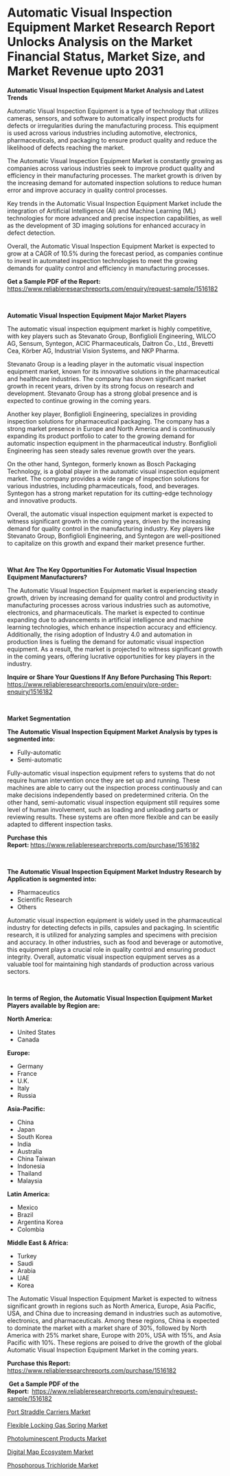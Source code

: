 <p><h1>Automatic Visual Inspection Equipment Market Research Report Unlocks Analysis on the Market Financial Status, Market Size, and Market Revenue upto 2031</h1></p><p><strong>Automatic Visual Inspection Equipment Market Analysis and Latest Trends</strong></p>
<p><p>Automatic Visual Inspection Equipment is a type of technology that utilizes cameras, sensors, and software to automatically inspect products for defects or irregularities during the manufacturing process. This equipment is used across various industries including automotive, electronics, pharmaceuticals, and packaging to ensure product quality and reduce the likelihood of defects reaching the market.</p><p>The Automatic Visual Inspection Equipment Market is constantly growing as companies across various industries seek to improve product quality and efficiency in their manufacturing processes. The market growth is driven by the increasing demand for automated inspection solutions to reduce human error and improve accuracy in quality control processes.</p><p>Key trends in the Automatic Visual Inspection Equipment Market include the integration of Artificial Intelligence (AI) and Machine Learning (ML) technologies for more advanced and precise inspection capabilities, as well as the development of 3D imaging solutions for enhanced accuracy in defect detection.</p><p>Overall, the Automatic Visual Inspection Equipment Market is expected to grow at a CAGR of 10.5% during the forecast period, as companies continue to invest in automated inspection technologies to meet the growing demands for quality control and efficiency in manufacturing processes.</p></p>
<p><strong>Get a Sample PDF of the Report:&nbsp;</strong> <a href="https://www.reliableresearchreports.com/enquiry/request-sample/1516182">https://www.reliableresearchreports.com/enquiry/request-sample/1516182</a></p>
<p>&nbsp;</p>
<p><strong>Automatic Visual Inspection Equipment Major Market Players</strong></p>
<p><p>The automatic visual inspection equipment market is highly competitive, with key players such as Stevanato Group, Bonfiglioli Engineering, WILCO AG, Sensum, Syntegon, ACIC Pharmaceuticals, Daitron Co., Ltd., Brevetti Cea, Körber AG, Industrial Vision Systems, and NKP Pharma. </p><p>Stevanato Group is a leading player in the automatic visual inspection equipment market, known for its innovative solutions in the pharmaceutical and healthcare industries. The company has shown significant market growth in recent years, driven by its strong focus on research and development. Stevanato Group has a strong global presence and is expected to continue growing in the coming years.</p><p>Another key player, Bonfiglioli Engineering, specializes in providing inspection solutions for pharmaceutical packaging. The company has a strong market presence in Europe and North America and is continuously expanding its product portfolio to cater to the growing demand for automatic inspection equipment in the pharmaceutical industry. Bonfiglioli Engineering has seen steady sales revenue growth over the years.</p><p>On the other hand, Syntegon, formerly known as Bosch Packaging Technology, is a global player in the automatic visual inspection equipment market. The company provides a wide range of inspection solutions for various industries, including pharmaceuticals, food, and beverages. Syntegon has a strong market reputation for its cutting-edge technology and innovative products.</p><p>Overall, the automatic visual inspection equipment market is expected to witness significant growth in the coming years, driven by the increasing demand for quality control in the manufacturing industry. Key players like Stevanato Group, Bonfiglioli Engineering, and Syntegon are well-positioned to capitalize on this growth and expand their market presence further.</p></p>
<p>&nbsp;</p>
<p><strong>What Are The Key Opportunities For Automatic Visual Inspection Equipment Manufacturers?</strong></p>
<p><p>The Automatic Visual Inspection Equipment market is experiencing steady growth, driven by increasing demand for quality control and productivity in manufacturing processes across various industries such as automotive, electronics, and pharmaceuticals. The market is expected to continue expanding due to advancements in artificial intelligence and machine learning technologies, which enhance inspection accuracy and efficiency. Additionally, the rising adoption of Industry 4.0 and automation in production lines is fueling the demand for automatic visual inspection equipment. As a result, the market is projected to witness significant growth in the coming years, offering lucrative opportunities for key players in the industry.</p></p>
<p><strong>Inquire or Share Your Questions If Any Before Purchasing This Report:</strong> <a href="https://www.reliableresearchreports.com/enquiry/pre-order-enquiry/1516182">https://www.reliableresearchreports.com/enquiry/pre-order-enquiry/1516182</a></p>
<p>&nbsp;</p>
<p><strong>Market Segmentation</strong></p>
<p><strong>The Automatic Visual Inspection Equipment Market Analysis by types is segmented into:</strong></p>
<p><ul><li>Fully-automatic</li><li>Semi-automatic</li></ul></p>
<p><p>Fully-automatic visual inspection equipment refers to systems that do not require human intervention once they are set up and running. These machines are able to carry out the inspection process continuously and can make decisions independently based on predetermined criteria. On the other hand, semi-automatic visual inspection equipment still requires some level of human involvement, such as loading and unloading parts or reviewing results. These systems are often more flexible and can be easily adapted to different inspection tasks.</p></p>
<p><strong>Purchase this Report:&nbsp;</strong><a href="https://www.reliableresearchreports.com/purchase/1516182">https://www.reliableresearchreports.com/purchase/1516182</a></p>
<p>&nbsp;</p>
<p><strong>The Automatic Visual Inspection Equipment Market Industry Research by Application is segmented into:</strong></p>
<p><ul><li>Pharmaceutics</li><li>Scientific Research</li><li>Others</li></ul></p>
<p><p>Automatic visual inspection equipment is widely used in the pharmaceutical industry for detecting defects in pills, capsules and packaging. In scientific research, it is utilized for analyzing samples and specimens with precision and accuracy. In other industries, such as food and beverage or automotive, this equipment plays a crucial role in quality control and ensuring product integrity. Overall, automatic visual inspection equipment serves as a valuable tool for maintaining high standards of production across various sectors.</p></p>
<p>&nbsp;</p>
<p><strong>In terms of Region, the Automatic Visual Inspection Equipment Market Players available by Region are:</strong></p>
<p>
    <p> <strong> North America: </strong>
        <ul>
            <li>United States</li>
            <li>Canada</li>
        </ul>
        </p> 
    <p> <strong> Europe: </strong>
        <ul>
            <li>Germany</li>
            <li>France</li>
            <li>U.K.</li>
            <li>Italy</li>
            <li>Russia</li>
        </ul>
        </p> 
    <p> <strong> Asia-Pacific: </strong>
        <ul>
            <li>China</li>
            <li>Japan</li>
            <li>South Korea</li>
            <li>India</li>
            <li>Australia</li>
            <li>China Taiwan</li>
            <li>Indonesia</li>
            <li>Thailand</li>
            <li>Malaysia</li>
        </ul>
        </p> 
    <p> <strong> Latin America: </strong>
        <ul>
            <li>Mexico</li>
            <li>Brazil</li>
            <li>Argentina Korea</li>
            <li>Colombia</li>
        </ul>
        </p> 
    <p> <strong> Middle East & Africa: </strong>
        <ul>
            <li>Turkey</li>
            <li>Saudi</li>
            <li>Arabia</li>
            <li>UAE</li>
            <li>Korea</li>
        </ul>
    </p>
    </p>
<p><p>The Automatic Visual Inspection Equipment Market is expected to witness significant growth in regions such as North America, Europe, Asia Pacific, USA, and China due to increasing demand in industries such as automotive, electronics, and pharmaceuticals. Among these regions, China is expected to dominate the market with a market share of 30%, followed by North America with 25% market share, Europe with 20%, USA with 15%, and Asia Pacific with 10%. These regions are poised to drive the growth of the global Automatic Visual Inspection Equipment Market in the coming years.</p></p>
<p><strong>Purchase this Report: </strong><a href="https://www.reliableresearchreports.com/purchase/1516182">https://www.reliableresearchreports.com/purchase/1516182</a></p>
<p>&nbsp;<strong>Get a Sample PDF of the Report:&nbsp;&nbsp;</strong><a href="https://www.reliableresearchreports.com/enquiry/request-sample/1516182">https://www.reliableresearchreports.com/enquiry/request-sample/1516182</a></p>
<p><strong></strong></p>
<p><p><a href="https://florentine-yuzu-f42.notion.site/Port-Straddle-Carriers-Market-Size-Focuses-on-Market-Dynamics-In-Depth-Analysis-and-Future-Projecti-85a8047183464cb19b1497e7cba4ecb5">Port Straddle Carriers Market</a></p><p><a href="https://fuschia-pecorino-a6d.notion.site/Flexible-Locking-Gas-Spring-Market-Size-Furnishes-Valuable-Information-Encompassing-Market-Share-Ma-bb95aacff5e849c1842a5eddfcc3d572">Flexible Locking Gas Spring Market</a></p><p><a href="https://view.publitas.com/reportprime-1/decoding-the-photoluminescent-products-market-a-deep-dive-into-the-latest-market-trends-market-segmentation-and-competitive-analysis/">Photoluminescent Products Market</a></p><p><a href="https://github.com/juniordelafrance/Market-Research-Report-List-2/blob/main/digital-map-ecosystem-market.md">Digital Map Ecosystem Market</a></p><p><a href="https://view.publitas.com/reportprime-1/phosphorous-trichloride-market-growth-market-trends-covid-19-impact-and-forecasts-for-period-from-2024-2031/">Phosphorous Trichloride Market</a></p></p>